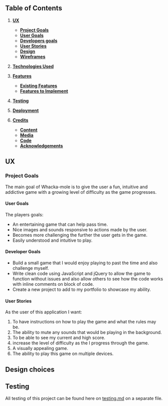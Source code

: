 ## Table of Contents
1. [**UX**](#ux)
    - [**Project Goals**](#project-goals)
    - [**User Goals**](#user-goals)
    - [**Developers goals**](#developer-goals)
    - [**User Stories**](#user-stories)
    - [**Design**](#design)
    - [**Wireframes**](#wireframes)

2. [**Technologies Used**](#technologies-used)

3. [**Features**](#features)
    - [**Existing Features**](#existing-features)
    - [**Features to Implement**](#Features-to-Implement)

4. [**Testing**](#testing)

5. [**Deployment**](#deployment)

6. [**Credits**](#credits)
    - [**Content**](#content)
    - [**Media**](#media)
    - [**Code**](#code)
    - [**Acknowledgements**](#acknowledgements)



## UX 

### Project Goals

The main goal of Whacka-mole is to give the user a fun, intuitive and addictive game with a growing level of difficulty as the game progresses.

#### User Goals

The players goals:
- An entertaining game that can help pass time.
- Nice images and sounds responsive to actions made by the user.
- Becomes more challenging the further the user gets in the game.
- Easily understood and intuitive to play.

#### Developer Goals

- Build a small game that I would enjoy playing to past the time and also challenge myself.
- Write clean code using JavaScript and jQuery to allow the game to function without issues and also allow others to see how the code works with inline comments on block of code.
- Create a new project to add to my portfolio to showcase my ability.

#### User Stories

As the user of this application I want:
1. To have instructions on how to play the game and what the rules may be.
2. The ability to mute any sounds that would be playing in the background.
3. To be able to see my current and high score.
4. increase the level of difficulty as the I progress through the game.
5. A visually appealing game.
6. The ability to play this game on multiple devices.

## Design choices

## Testing 

All testing of this project can be found here on [testing.md](testing.md) on a separate file.


  
